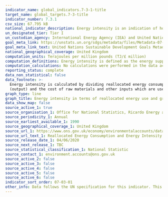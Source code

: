 ```yaml
---
indicator_name: global_indicators.7-3-1-title
target_name: global_targets.7-3-title
indicator_number: 7.3.1
csv_size: 67.795 kB
national_indicator_description: Energy intensity is an indication of how much energy is used to produce one unit of economic output, based on Gross Value Added (GVA) in constant prices.
un_designated_tier: Tier I
un_custodian_agency: International Energy Agency (IEA) and United Nations Statistics Division (UNSD).
goal_meta_link: https://unstats.un.org/sdgs/metadata/files/Metadata-07-03-01.pdf
goal_meta_link_text: United Nations Sustainable Development Goals Metadata (PDF 192 KB)
national_geographical_coverage: United Kingdom
computation_units: Terajoules per million pounds (TJ/£ million)
computation_definitions: Energy intensity is defined as the energy supplied to the economy per unit value of economic output. 
computation_calculations: No calculations were performed in the data acquisition of this indicator as appropriate data was readily available in the final format specified by this indicator.
reporting_status: complete
data_non_statistical: false
data_footnote: >-
  Energy intensity is calculated by dividing reallocated energy consumption by Gross Value Added (GVA) in constant prices. This is the difference between output and intermediate consumption for any given industry. This means the difference between the value of goods and services produced
  (output) and the cost of raw materials and other inputs which are used up in production (intermediate consumption). Data are in constant prices with 2016 defined as the base year.
graph_type: line
graph_title: Energy intensity in terms of reallocated energy use and gross value added
data_show_map: false
source_active_1: true
source_organisation_1: Office for National Statistics, Ricardo Energy and Environment
source_periodicity_1: Annual
source_earliest_available_1: 1990
source_geographical_coverage_1: United Kingdom
source_url_1: https://www.ons.gov.uk/economy/environmentalaccounts/datasets/ukenvironmentalaccountsenergyreallocatedenergyconsumptionandenergyintensityunitedkingdom
source_url_text_1: Reallocated Energy Consumption and Energy Intensity
source_release_date_1: 04/06/2020
source_next_release_1: TBC
source_statistical_classification_1: National Statistic
source_contact_1: environment.accounts@ons.gov.uk
source_active_2: false
source_active_3: false
source_active_4: false
source_active_5: false
source_active_6: false
indicator_sort_order: 07-03-01
other_info: Data follows the UN specification for this indicator. This indicator has been identified in collaboration with topic experts.
---
```

